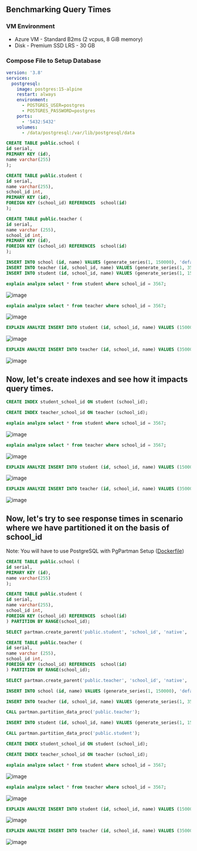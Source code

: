 ## Benchmarking Query Times

### VM Environment

- Azure VM - Standard B2ms (2 vcpus, 8 GiB memory)
- Disk - Premium SSD LRS - 30 GB

### Compose File to Setup Database

```yml
version: '3.8'
services:
  postgresql:
    image: postgres:15-alpine
    restart: always
    environment:
      - POSTGRES_USER=postgres
      - POSTGRES_PASSWORD=postgres
    ports:
      - '5432:5432'
    volumes:
      - /data/postgresql:/var/lib/postgresql/data
```

```sql
CREATE TABLE public.school (
id serial,
PRIMARY KEY (id),
name varchar(255)
);

CREATE TABLE public.student (
id serial,
name varchar(255),
school_id int,
PRIMARY KEY (id),
FOREIGN KEY (school_id) REFERENCES  school(id)
);

CREATE TABLE public.teacher (
id serial,
name varchar (255),
school_id int,
PRIMARY KEY (id),
FOREIGN KEY (school_id) REFERENCES  school(id)
);

INSERT INTO school (id, name) VALUES (generate_series(1, 150000), 'default');
INSERT INTO teacher (id, school_id, name) VALUES (generate_series(1, 350000), floor(random() * 150000) + 1, 'default');
INSERT INTO student (id, school_id, name) VALUES (generate_series(1, 15000000), floor(random() * 150000) + 1, 'default');
```

```sql
explain analyze select * from student where school_id = 3567;
```

![image](https://github.com/singhalkarun/postgresql-benchmarks/assets/113603846/06c50d65-f120-4001-b8a5-4183c4657c4e)

```sql
explain analyze select * from teacher where school_id = 3567;
```

![image](https://github.com/singhalkarun/postgresql-benchmarks/assets/113603846/6a294462-8141-4d53-ad14-50af79fbf5af)

```sql
EXPLAIN ANALYZE INSERT INTO student (id, school_id, name) VALUES (15000001, 3567, 'default');
```

![image](https://github.com/singhalkarun/postgresql-benchmarks/assets/113603846/fe80e523-ce44-4514-acdb-039efd2bc26f)

```sql
EXPLAIN ANALYZE INSERT INTO teacher (id, school_id, name) VALUES (350001, 3567, 'default');
```

![image](https://github.com/singhalkarun/postgresql-benchmarks/assets/113603846/ac0cf7a1-3f71-463a-adcc-b70559925f3a)

## Now, let's create indexes and see how it impacts query times.

```sql
CREATE INDEX student_school_id ON student (school_id);

CREATE INDEX teacher_school_id ON teacher (school_id);
```

```sql
explain analyze select * from student where school_id = 3567;
```

![image](https://github.com/singhalkarun/postgresql-benchmarks/assets/113603846/eb42acf8-09b2-4b85-81e6-794120b30dc1)

```sql
explain analyze select * from teacher where school_id = 3567;
```

![image](https://github.com/singhalkarun/postgresql-benchmarks/assets/113603846/effbf94b-1f02-476f-a3e6-c14bd97a5aca)

```sql
EXPLAIN ANALYZE INSERT INTO student (id, school_id, name) VALUES (15000001, 3567, 'default');
```

![image](https://github.com/singhalkarun/postgresql-benchmarks/assets/113603846/1a22e834-7d95-450a-9594-6844d76d5884)

```sql
EXPLAIN ANALYZE INSERT INTO teacher (id, school_id, name) VALUES (350001, 3567, 'default');
```
![image](https://github.com/singhalkarun/postgresql-benchmarks/assets/113603846/fdb9e494-b7cc-49ba-8d59-82de7dcd68fb)

## Now, let's try to see response times in scenario where we have partitioned it on the basis of school_id

Note: You will have to use PostgreSQL with PgPartman Setup ([Dockerfile](https://gist.github.com/jgould22/3280fc0f531485f4fe19a2ef1ef67361))

```sql
CREATE TABLE public.school (
id serial,
PRIMARY KEY (id),
name varchar(255)
);

CREATE TABLE public.student (
id serial,
name varchar(255),
school_id int,
FOREIGN KEY (school_id) REFERENCES  school(id)
) PARTITION BY RANGE(school_id);

SELECT partman.create_parent('public.student', 'school_id', 'native', '1000');

CREATE TABLE public.teacher (
id serial,
name varchar (255),
school_id int,
FOREIGN KEY (school_id) REFERENCES  school(id)
) PARTITION BY RANGE(school_id);

SELECT partman.create_parent('public.teacher', 'school_id', 'native', '1000');

INSERT INTO school (id, name) VALUES (generate_series(1, 150000), 'default');

INSERT INTO teacher (id, school_id, name) VALUES (generate_series(1, 350000), floor(random() * 150000) + 1, 'default');

CALL partman.partition_data_proc('public.teacher');

INSERT INTO student (id, school_id, name) VALUES (generate_series(1, 15000000), floor(random() * 150000) + 1, 'default');

CALL partman.partition_data_proc('public.student');

CREATE INDEX student_school_id ON student (school_id);

CREATE INDEX teacher_school_id ON teacher (school_id);
```

```sql
explain analyze select * from student where school_id = 3567;
```

![image](https://github.com/singhalkarun/postgresql-benchmarks/assets/113603846/de051dc9-f813-4bda-b468-f5f34f6f9b96)

```sql
explain analyze select * from teacher where school_id = 3567;
```

![image](https://github.com/singhalkarun/postgresql-benchmarks/assets/113603846/9a895ae6-63f3-4b42-9142-db31ea4efa20)

```sql
EXPLAIN ANALYZE INSERT INTO student (id, school_id, name) VALUES (15000001, 3567, 'default');
```

![image](https://github.com/singhalkarun/postgresql-benchmarks/assets/113603846/f69c545c-01aa-46ed-8b04-75d1e5b64803)

```sql
EXPLAIN ANALYZE INSERT INTO teacher (id, school_id, name) VALUES (350001, 3567, 'default');
```
![image](https://github.com/singhalkarun/postgresql-benchmarks/assets/113603846/63f8c754-c5ec-4601-9f8f-49bdc9327b2d)
